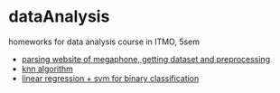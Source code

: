 # dataAnalysis
homeworks for data analysis course in ITMO, 5sem
- [parsing website of megaphone, getting dataset and preprocessing](1-dataset)
- [knn algorithm](2-knn)
- [linear regression + svm for binary classification](3-linear)